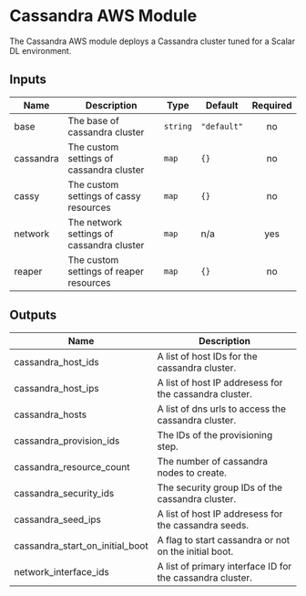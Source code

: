 # Cassandra AWS Module
The Cassandra AWS module deploys a Cassandra cluster tuned for a Scalar DL environment.

## Inputs

| Name | Description | Type | Default | Required |
|------|-------------|------|---------|:-----:|
| base | The base of cassandra cluster | `string` | `"default"` | no |
| cassandra | The custom settings of cassandra cluster | `map` | `{}` | no |
| cassy | The custom settings of cassy resources | `map` | `{}` | no |
| network | The network settings of cassandra cluster | `map` | n/a | yes |
| reaper | The custom settings of reaper resources | `map` | `{}` | no |

## Outputs

| Name | Description |
|------|-------------|
| cassandra_host_ids | A list of host IDs for the cassandra cluster. |
| cassandra_host_ips | A list of host IP addresess for the cassandra cluster. |
| cassandra_hosts | A list of dns urls to access the cassandra cluster. |
| cassandra_provision_ids | The IDs of the provisioning step. |
| cassandra_resource_count | The number of cassandra nodes to create. |
| cassandra_security_ids | The security group IDs of the cassandra cluster. |
| cassandra_seed_ips | A list of host IP addresess for the cassandra seeds. |
| cassandra_start_on_initial_boot | A flag to start cassandra or not on the initial boot. |
| network_interface_ids | A list of primary interface ID for the cassandra cluster. |
